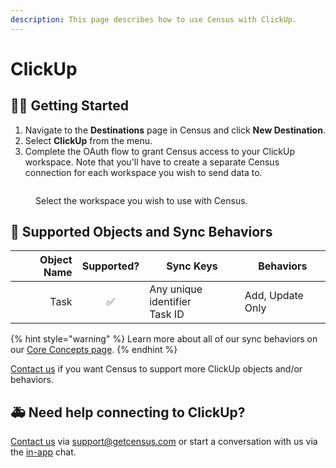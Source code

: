 ```yaml
---
description: This page describes how to use Census with ClickUp.
---
```


# ClickUp

## 🏃‍♀️ Getting Started

1. Navigate to the **Destinations** page in Census and click **New Destination**.
2. Select **ClickUp** from the menu.
3. Complete the OAuth flow to grant Census access to your ClickUp workspace. Note that you'll have to create a separate Census connection for each workspace you wish to send data to.

<figure><img src="../.gitbook/assets/clickup.png" alt=""><figcaption><p>Select the workspace you wish to use with Census.</p></figcaption></figure>

## 🔀 Supported Objects and Sync Behaviors <a href="#supported-objects-and-sync-behaviors" id="supported-objects-and-sync-behaviors"></a>

| **Object Name** | **Supported?** | **Sync Keys**  | **Behaviors**    |
| --------------: | :------------: | ---------------- |------------------|
| Task | ✅ | Any unique identifier<br>Task ID | Add, Update Only |

{% hint style="warning" %}
Learn more about all of our sync behaviors on our [Core Concepts page](../basics/core-concept/#the-different-sync-behaviors).
{% endhint %}

[Contact us](mailto:support@getcensus.com) if you want Census to support more ClickUp objects and/or behaviors.

## 🚑 Need help connecting to ClickUp?

[Contact us](mailto:support@getcensus.com) via support@getcensus.com or start a conversation with us via the [in-app](https://app.getcensus.com) chat.
